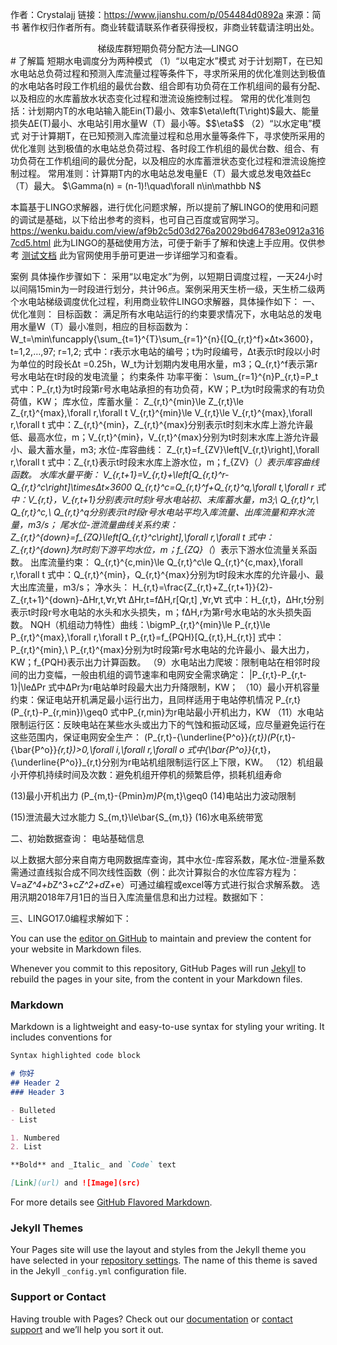 <script type="text/javascript" src="http://cdn.mathjax.org/mathjax/latest/MathJax.js?config=default"></script>
作者：Crystalajj
链接：https://www.jianshu.com/p/054484d0892a
来源：简书
著作权归作者所有。商业转载请联系作者获得授权，非商业转载请注明出处。
<center>梯级库群短期负荷分配方法—LINGO</center>
# 了解篇
短期水电调度分为两种模式
（1）“以电定水”模式
对于计划期T，在已知水电站总负荷过程和预测入库流量过程等条件下，寻求所采用的优化准则达到极值的水电站各时段工作机组的最优台数、组合即有功负荷在工作机组间的最有分配、以及相应的水库蓄放水状态变化过程和泄流设施控制过程。
常用的优化准则包括：计划期内T的水电站输入能Ein(T)最小、效率$\eta\left(T\right)$最大、能量损失∆E(T)最小、水电站引用水量W（T）最小等。$$\eta$$
（2）“以水定电”模式
对于计算期T，在已知预测入库流量过程和总用水量等条件下，寻求使所采用的优化准则
达到极值的水电站总负荷过程、各时段工作机组的最优台数、组合、有功负荷在工作机组间的最优分配，以及相应的水库蓄泄状态变化过程和泄流设施控制过程。
常用准则：计算期T内的水电站总发电量E（T）最大或总发电效益Ec（T）最大。
$\Gamma(n) = (n-1)!\quad\forall n\in\mathbb N$

本篇基于LINGO求解器，进行优化问题求解，所以提前了解LINGO的使用和问题的调试是基础，以下给出参考的资料，也可自己百度或官网学习。
https://wenku.baidu.com/view/af9b2c5d03d276a20029bd64783e0912a3167cd5.html
此为LINGO的基础使用方法，可便于新手了解和快速上手应用。仅供参考
 [测试文档](https://dlutzhanweiliu.github.io/testgitpages/testfile)
此为官网使用手册可更进一步详细学习和查看。

案例
具体操作步骤如下：
采用“以电定水”为例，以短期日调度过程，一天24小时以间隔15min为一时段进行划分，共计96点。案例采用天生桥一级，天生桥二级两个水电站梯级调度优化过程，利用商业软件LINGO求解器，具体操作如下：
一、优化准则：
目标函数：
满足所有水电站运行的约束要求情况下，水电站总的发电用水量W（T）最小准则，相应的目标函数为：
W_t=\min\funcapply{\sum_{t=1}^{T}\sum_{r=1}^{n}{[Q_{r,t}^f}×∆t×3600}，t=1,2,…,97; r=1,2;
式中：r表示水电站的编号；t为时段编号，∆t表示t时段以小时为单位的时段长∆t =0.25h，W_t为计划期内发电用水量，m3；Q_{r,t}^f表示第r号水电站在t时段的发电流量；
约束条件
	功率平衡：
\sum_{r=1}^{n}P_{r,t}=P_t
式中：P_{r,t}为t时段第r号水电站承担的有功负荷，KW；P_t为t时段需求的有功负荷值，KW； 
	库水位，库蓄水量：
Z_{r,t}^{min}\le Z_{r,t}\le Z_{r,t}^{max},\forall r,\forall t
V_{r,t}^{min}\le V_{r,t}\le V_{r,t}^{max},\forall r,\forall t
式中：Z_{r,t}^{min}，Z_{r,t}^{max}分别表示t时刻末水库上游允许最低、最高水位，m；V_{r,t}^{min}，V_{r,t}^{max}分别为t时刻末水库上游允许最小、最大蓄水量，m3; 
	水位-库容曲线：
Z_{r,t}=f_{ZV}\left[V_{r,t}\right],\forall r,\forall t
式中：Z_{r,t}表示t时段末水库上游水位，m；f_{ZV}（*）表示库容曲线函数。
	水库水量平衡：
V_{r,t+1}=V_{r,t}+\left[Q_{r,t}^r-Q_{r,t}^c\right]\times∆t×3600
Q_{r,t}^c=Q_{r,t}^f+Q_{r,t}^q,\forall t,\forall r
式中：V_{r,t}，V_{r,t+1}分别表示t时刻r号水电站初、末库蓄水量，m3;\ Q_{r,t}^r,\ Q_{r,t}^c,\ Q_{r,t}^q分别表示t时段r号水电站平均入库流量、出库流量和弃水流量，m3/s；
	尾水位-泄流量曲线关系约束：
Z_{r,t}^{down}=f_{ZQ}\left[Q_{r,t}^c\right],\forall r,\forall t
式中：Z_{r,t}^{down}为t时刻下游平均水位，m；f_{ZQ}（*）表示下游水位流量关系函数。
	出库流量约束：
Q_{r,t}^{c,min}\le Q_{r,t}^c\le Q_{r,t}^{c,max},\forall r,\forall t
   式中：Q_{r,t}^{min}，Q_{r,t}^{max}分别为t时段末水库的允许最小、最大出库流量，m3/s；
	净水头：
H_{r,t}=\frac{Z_{r,t}+Z_{r,t+1}}{2}-Z_{r,t+1}^{down}-∆Hr,t,∀r,∀t
∆Hr,t=f∆H,r[Qr,t] ,∀r,∀t
式中：H_{r,t}，∆Hr,t分别表示t时段r号水电站的水头和水头损失，m；f∆H,r为第r号水电站的水头损失函数。
	NQH（机组动力特性）曲线：\bigmP_{r,t}^{min}\le P_{r,t}\le P_{r,t}^{max},\forall r,\forall t
P_{r,t}=f_{PQH}[Q_{r,t},H_{r,t}]
式中：P_{r,t}^{min},\ P_{r,t}^{max}分别为t时段第r号水电站的允许最小、最大出力，KW；f_{PQH}表示出力计算函数。
（9）水电站出力爬坡：限制电站在相邻时段间的出力变幅，一般由机组的调节速率和电网安全需求确定：
|P_{r,t}-P_{r,t-1}|\le∆Pr
式中∆Pr为r电站单时段最大出力升降限制，KW；
（10）最小开机容量约束：保证电站开机满足最小运行出力，且同样适用于电站停机情况
P_{r,t}(P_{r,t}-P_{r,min})\geq0
   式中P_{r,min}为r电站最小开机出力，KW
（11）水电站限制运行区：反映电站在某些水头或出力下的气蚀和振动区域，应尽量避免运行在这些范围内，保证电网安全生产：
(P_{r,t}-{\underline{P^o}}_{r,t})(P_{r,t}-{\bar{P^o}}_{r,t})>0,\forall i,\forall r,\forall o
式中{\bar{P^o}}_{r,t}，{\underline{P^o}}_{r,t}分别为r电站机组限制运行区上下限，KW。
（12）机组最小开停机持续时间及次数：避免机组开停机的频繁启停，损耗机组寿命
   
(13)最小开机出力
(P_{m,t}-{Pmin}_m)P_{m,t}\geq0
(14)电站出力波动限制
      
(15)泄流最大过水能力
S_{m,t}\le\bar{S_{m,t}}
(16)水电系统带宽
      
二、初始数据查询：
电站基础信息
 
以上数据大部分来自南方电网数据库查询，其中水位-库容系数，尾水位-泄量系数需通过直线拟合成不同次线性函数（例：此次计算拟合的水位库容方程为：V=a*Z^4+b*Z^3+c*Z^2+d*Z+e）可通过编程或excel等方式进行拟合求解系数。
选用汛期2018年7月1日的当日入库流量信息和出力过程。数据如下：
 
三、LINGO17.0编程求解如下：

 

You can use the [editor on GitHub](https://github.com/DLUTzhanweiliu/testgitpages/edit/master/README.md) to maintain and preview the content for your website in Markdown files.

Whenever you commit to this repository, GitHub Pages will run [Jekyll](https://jekyllrb.com/) to rebuild the pages in your site, from the content in your Markdown files.

### Markdown

Markdown is a lightweight and easy-to-use syntax for styling your writing. It includes conventions for

```markdown
Syntax highlighted code block

# 你好
## Header 2
### Header 3

- Bulleted
- List

1. Numbered
2. List

**Bold** and _Italic_ and `Code` text

[Link](url) and ![Image](src)
```

For more details see [GitHub Flavored Markdown](https://guides.github.com/features/mastering-markdown/).

### Jekyll Themes

Your Pages site will use the layout and styles from the Jekyll theme you have selected in your [repository settings](https://github.com/DLUTzhanweiliu/testgitpages/settings). The name of this theme is saved in the Jekyll `_config.yml` configuration file.

### Support or Contact

Having trouble with Pages? Check out our [documentation](https://help.github.com/categories/github-pages-basics/) or [contact support](https://github.com/contact) and we’ll help you sort it out.
